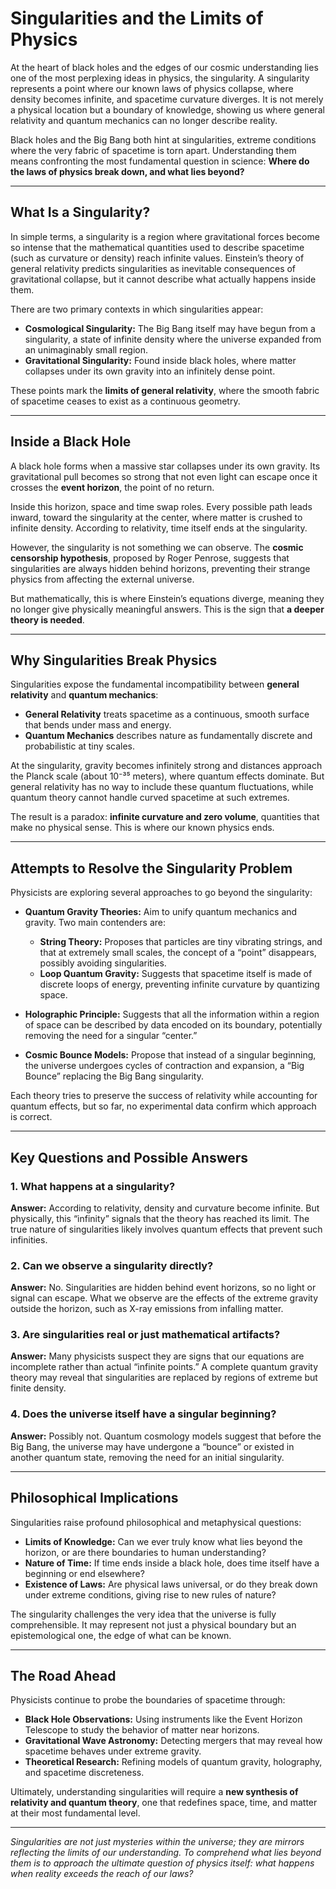# **Singularities and the Limits of Physics**

At the heart of black holes and the edges of our cosmic understanding lies one of the most perplexing ideas in physics, the singularity. A singularity represents a point where our known laws of physics collapse, where density becomes infinite, and spacetime curvature diverges. It is not merely a physical location but a boundary of knowledge, showing us where general relativity and quantum mechanics can no longer describe reality.

Black holes and the Big Bang both hint at singularities, extreme conditions where the very fabric of spacetime is torn apart. Understanding them means confronting the most fundamental question in science: **Where do the laws of physics break down, and what lies beyond?**

---

## **What Is a Singularity?**

In simple terms, a singularity is a region where gravitational forces become so intense that the mathematical quantities used to describe spacetime (such as curvature or density) reach infinite values.
Einstein’s theory of general relativity predicts singularities as inevitable consequences of gravitational collapse, but it cannot describe what actually happens inside them.

There are two primary contexts in which singularities appear:

* **Cosmological Singularity:** The Big Bang itself may have begun from a singularity, a state of infinite density where the universe expanded from an unimaginably small region.
* **Gravitational Singularity:** Found inside black holes, where matter collapses under its own gravity into an infinitely dense point.

These points mark the **limits of general relativity**, where the smooth fabric of spacetime ceases to exist as a continuous geometry.

---

## **Inside a Black Hole**

A black hole forms when a massive star collapses under its own gravity. Its gravitational pull becomes so strong that not even light can escape once it crosses the **event horizon**, the point of no return.

Inside this horizon, space and time swap roles. Every possible path leads inward, toward the singularity at the center, where matter is crushed to infinite density. According to relativity, time itself ends at the singularity.

However, the singularity is not something we can observe. The **cosmic censorship hypothesis**, proposed by Roger Penrose, suggests that singularities are always hidden behind horizons, preventing their strange physics from affecting the external universe.

But mathematically, this is where Einstein’s equations diverge, meaning they no longer give physically meaningful answers. This is the sign that **a deeper theory is needed**.

---

## **Why Singularities Break Physics**

Singularities expose the fundamental incompatibility between **general relativity** and **quantum mechanics**:

* **General Relativity** treats spacetime as a continuous, smooth surface that bends under mass and energy.
* **Quantum Mechanics** describes nature as fundamentally discrete and probabilistic at tiny scales.

At the singularity, gravity becomes infinitely strong and distances approach the Planck scale (about 10⁻³⁵ meters), where quantum effects dominate. But general relativity has no way to include these quantum fluctuations, while quantum theory cannot handle curved spacetime at such extremes.

The result is a paradox: **infinite curvature and zero volume**, quantities that make no physical sense. This is where our known physics ends.

---

## **Attempts to Resolve the Singularity Problem**

Physicists are exploring several approaches to go beyond the singularity:

* **Quantum Gravity Theories:**
  Aim to unify quantum mechanics and gravity. Two main contenders are:

  * **String Theory:** Proposes that particles are tiny vibrating strings, and that at extremely small scales, the concept of a “point” disappears, possibly avoiding singularities.
  * **Loop Quantum Gravity:** Suggests that spacetime itself is made of discrete loops of energy, preventing infinite curvature by quantizing space.

* **Holographic Principle:**
  Suggests that all the information within a region of space can be described by data encoded on its boundary, potentially removing the need for a singular “center.”

* **Cosmic Bounce Models:**
  Propose that instead of a singular beginning, the universe undergoes cycles of contraction and expansion, a “Big Bounce” replacing the Big Bang singularity.

Each theory tries to preserve the success of relativity while accounting for quantum effects, but so far, no experimental data confirm which approach is correct.

---

## **Key Questions and Possible Answers**

### **1. What happens at a singularity?**

**Answer:** According to relativity, density and curvature become infinite. But physically, this “infinity” signals that the theory has reached its limit. The true nature of singularities likely involves quantum effects that prevent such infinities.

### **2. Can we observe a singularity directly?**

**Answer:** No. Singularities are hidden behind event horizons, so no light or signal can escape. What we observe are the effects of the extreme gravity outside the horizon, such as X-ray emissions from infalling matter.

### **3. Are singularities real or just mathematical artifacts?**

**Answer:** Many physicists suspect they are signs that our equations are incomplete rather than actual “infinite points.” A complete quantum gravity theory may reveal that singularities are replaced by regions of extreme but finite density.

### **4. Does the universe itself have a singular beginning?**

**Answer:** Possibly not. Quantum cosmology models suggest that before the Big Bang, the universe may have undergone a “bounce” or existed in another quantum state, removing the need for an initial singularity.

---

## **Philosophical Implications**

Singularities raise profound philosophical and metaphysical questions:

* **Limits of Knowledge:** Can we ever truly know what lies beyond the horizon, or are there boundaries to human understanding?
* **Nature of Time:** If time ends inside a black hole, does time itself have a beginning or end elsewhere?
* **Existence of Laws:** Are physical laws universal, or do they break down under extreme conditions, giving rise to new rules of nature?

The singularity challenges the very idea that the universe is fully comprehensible. It may represent not just a physical boundary but an epistemological one, the edge of what can be known.

---

## **The Road Ahead**

Physicists continue to probe the boundaries of spacetime through:

* **Black Hole Observations:** Using instruments like the Event Horizon Telescope to study the behavior of matter near horizons.
* **Gravitational Wave Astronomy:** Detecting mergers that may reveal how spacetime behaves under extreme gravity.
* **Theoretical Research:** Refining models of quantum gravity, holography, and spacetime discreteness.

Ultimately, understanding singularities will require a **new synthesis of relativity and quantum theory**, one that redefines space, time, and matter at their most fundamental level.

---

*Singularities are not just mysteries within the universe; they are mirrors reflecting the limits of our understanding. To comprehend what lies beyond them is to approach the ultimate question of physics itself: what happens when reality exceeds the reach of our laws?*
